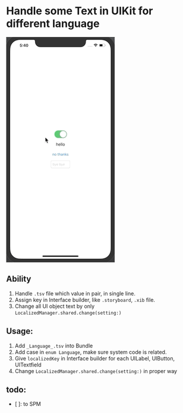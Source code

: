 #  Handle some Text in UIKit for different language

![](demo.gif)

## Ability

1. Handle  `.tsv` file which value in pair, in single line.
2. Assign key in Interface builder, like `.storyboard`, `.xib` file.
3. Change all UI object text by only  `LocalizedManager.shared.change(setting:)`

## Usage:

1. Add `_Language_.tsv` into Bundle
2. Add case in `enum Language`, make sure system code is related.
3. Give `localizedKey` in Interface builder for each UILabel, UIButton, UITextfield
4. Change `LocalizedManager.shared.change(setting:)` in proper way

## todo:

* [ ]: to SPM
